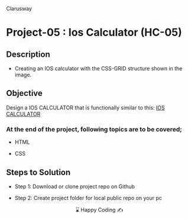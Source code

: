 <p>Clarusway<img align="right"
  src="https://secure.meetupstatic.com/photos/event/3/1/b/9/600_488352729.jpeg"  width="15px"></p>

# Project-05 : Ios Calculator (HC-05)


## Description
- Creating an IOS calculator with the CSS-GRID structure shown in the image.

## Objective

Design a IOS CALCULATOR that is functionally similar to this: 
[IOS CALCULATOR](https://css-grid-ios.netlify.app/)

### At the end of the project, following topics are to be covered;

- HTML 

- CSS

## Steps to Solution
  
- Step 1: Download or clone project repo on Github 

- Step 2: Create project folder for local public repo on your pc



<p align="center"> ⌛ Happy Coding  ✍ </p>